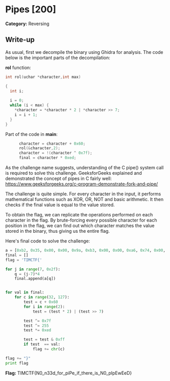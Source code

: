 # Pipes [200]
**Category:** Reversing 

## Write-up
As usual, first we decompile the binary using Ghidra for analysis. The code below is the important parts of the decompilation:

**rol** function:
```c
int rol(uchar *character,int max)

{
  int i;
  
  i = 0;
  while (i < max) {
    *character = *character * 2 | *character >> 7;
    i = i + 1;
  }
}
```
Part of the code in **main**:
```c
      character = character + 0x60;
      rol(&character,2);
      character = !(character ^ 0x7f);
      final = character * 0xed;
```

As the challenge name suggests, understanding of the C pipe() system call is required to solve this challenge. GeeksforGeeks explained and demonstrated the concept of pipes in C fairly well: https://www.geeksforgeeks.org/c-program-demonstrate-fork-and-pipe/  

The challenge is quite simple. For every character in the input, it performs mathematical functions such as XOR, OR, NOT and basic arithmetic. It then checks if the final value is equal to the value stored.  

To obtain the flag, we can replicate the operations performed on each character in the flag. By brute-forcing every possible character for each position in the flag, we can find out which character matches the value stored in the binary, thus giving us the entire flag. 

Here's final code to solve the challenge:
```python
a = [0xb2, 0x35, 0x00, 0x00, 0x9a, 0xb3, 0x00, 0x00, 0xa6, 0x74, 0x00, 0x00, 0x1f, 0xad, 0x00, 0x00, 0xb6, 0xbe, 0x00, 0x00, 0xb6, 0xbe, 0x00, 0x00, 0x17, 0x88, 0x00, 0x00, 0xa6, 0x74, 0x00, 0x00, 0x7f, 0x8f, 0x00, 0x00, 0xd3, 0xb0, 0x00, 0x00, 0xef, 0xbb, 0x00, 0x00, 0xa6, 0x74, 0x00, 0x00, 0x87, 0xb4, 0x00, 0x00, 0x9b, 0x9a, 0x00, 0x00, 0x1a, 0x3d, 0x00, 0x00, 0xcb, 0x8b, 0x00, 0x00, 0xa6, 0x74, 0x00, 0x00, 0x9b, 0x9a, 0x00, 0x00, 0x7f, 0x8f, 0x00, 0x00, 0xa6, 0x74, 0x00, 0x00, 0x57, 0xc3, 0x00, 0x00, 0xe7, 0x96, 0x00, 0x00, 0xcb, 0x8b, 0x00, 0x00, 0xef, 0xbb, 0x00, 0x00, 0xcb, 0x8b, 0x00, 0x00, 0xa6, 0x74, 0x00, 0x00, 0x9b, 0x9a, 0x00, 0x00, 0xa3, 0xbf, 0x00, 0x00, 0xa6, 0x74, 0x00, 0x00, 0xb2, 0x35, 0x00, 0x00, 0x9a, 0xb3, 0x00, 0x00, 0xa6, 0x74, 0x00, 0x00, 0x87, 0xb4, 0x00, 0x00, 0x2e, 0x23, 0x00, 0x00, 0x87, 0xb4, 0x00, 0x00, 0x5e, 0x14, 0x00, 0x00, 0x73, 0xce, 0x00, 0x00, 0x5e, 0x14, 0x00, 0x00, 0xcb, 0x8b, 0x00, 0x00, 0xaa, 0x10, 0x00, 0x00]
final = []
flag = 'TIMCTF{'

for j in range(7, 0x2f):
    q = (j-7)*4
    final.append(a[q])


for val in final:
    for c in range(32, 127):
        test = c + 0x60
        for i in range(2):
            test = (test * 2) | (test >> 7)

        test ^= 0x7f
        test ^= 255
        test *= 0xed

        test = test & 0xff
        if test  == val:
            flag += chr(c)

flag += "}"
print flag

```

**Flag:** TIMCTF{N0_n33d_for_piPe_if_there_is_N0_pIpEwEeD}
